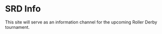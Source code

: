# SRD Info

This site will serve as an information channel for the upcoming Roller Derby tournament.

